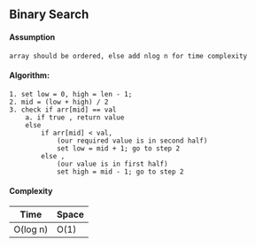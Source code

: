 ## Binary Search

#### Assumption
```
array should be ordered, else add nlog n for time complexity
```
#### Algorithm:
```
1. set low = 0, high = len - 1;
2. mid = (low + high) / 2
3. check if arr[mid] == val
	a. if true , return value
	else
		if arr[mid] < val, 
			(our required value is in second half)
			set low = mid + 1; go to step 2
		else , 
			(our value is in first half)
			set high = mid - 1; go to step 2

```

#### Complexity

| Time  | Space |
| ---- | ----- |
| O(log n)  | O(1)  |
